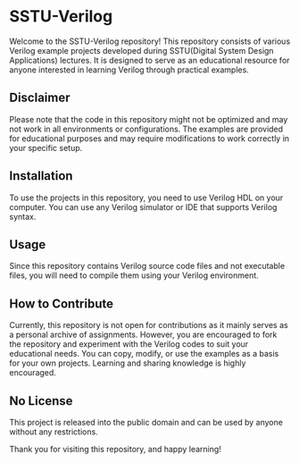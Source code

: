 # SSTU-Verilog

Welcome to the SSTU-Verilog repository! This repository consists of various Verilog example projects developed during SSTU(Digital System Design Applications) lectures. It is designed to serve as an educational resource for anyone interested in learning Verilog through practical examples.

## Disclaimer

Please note that the code in this repository might not be optimized and may not work in all environments or configurations. The examples are provided for educational purposes and may require modifications to work correctly in your specific setup.

## Installation

To use the projects in this repository, you need to use Verilog HDL on your computer. You can use any Verilog simulator or IDE that supports Verilog syntax.

## Usage

Since this repository contains Verilog source code files and not executable files, you will need to compile them using your Verilog environment.

## How to Contribute

Currently, this repository is not open for contributions as it mainly serves as a personal archive of assignments. However, you are encouraged to fork the repository and experiment with the Verilog codes to suit your educational needs.
You can copy, modify, or use the examples as a basis for your own projects. Learning and sharing knowledge is highly encouraged.

## No License

This project is released into the public domain and can be used by anyone without any restrictions.

Thank you for visiting this repository, and happy learning!
